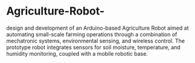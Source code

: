 # Agriculture-Robot-
design and development of an Arduino-based Agriculture Robot aimed at automating small-scale farming operations through a combination of mechatronic systems, environmental sensing, and wireless control. The prototype robot integrates sensors for soil moisture, temperature, and humidity monitoring, coupled with a mobile robotic base.
